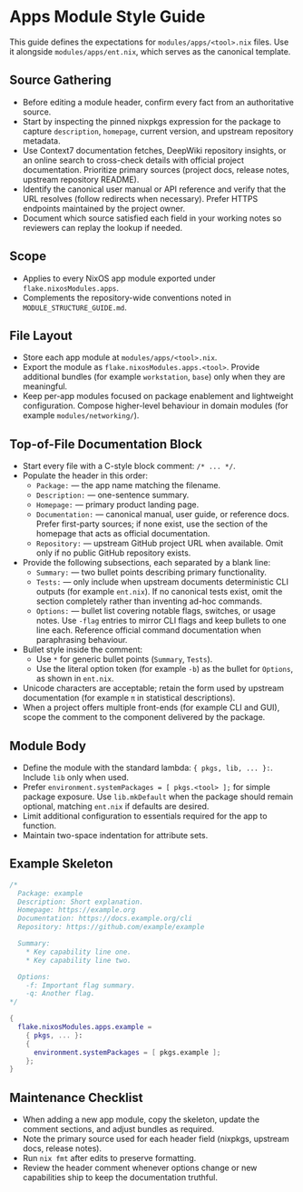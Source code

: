 # Apps Module Style Guide

This guide defines the expectations for `modules/apps/<tool>.nix` files. Use it alongside `modules/apps/ent.nix`, which serves as the canonical template.

## Source Gathering

- Before editing a module header, confirm every fact from an authoritative source.
- Start by inspecting the pinned nixpkgs expression for the package to capture `description`, `homepage`, current version, and upstream repository metadata.
- Use Context7 documentation fetches, DeepWiki repository insights, or an online search to cross-check details with official project documentation. Prioritize primary sources (project docs, release notes, upstream repository README).
- Identify the canonical user manual or API reference and verify that the URL resolves (follow redirects when necessary). Prefer HTTPS endpoints maintained by the project owner.
- Document which source satisfied each field in your working notes so reviewers can replay the lookup if needed.

## Scope

- Applies to every NixOS app module exported under `flake.nixosModules.apps`.
- Complements the repository-wide conventions noted in `MODULE_STRUCTURE_GUIDE.md`.

## File Layout

- Store each app module at `modules/apps/<tool>.nix`.
- Export the module as `flake.nixosModules.apps.<tool>`. Provide additional bundles (for example `workstation`, `base`) only when they are meaningful.
- Keep per-app modules focused on package enablement and lightweight configuration. Compose higher-level behaviour in domain modules (for example `modules/networking/`).

## Top-of-File Documentation Block

- Start every file with a C-style block comment: `/* ... */`.
- Populate the header in this order:
  - `Package:` — the app name matching the filename.
  - `Description:` — one-sentence summary.
  - `Homepage:` — primary product landing page.
  - `Documentation:` — canonical manual, user guide, or reference docs. Prefer first-party sources; if none exist, use the section of the homepage that acts as official documentation.
  - `Repository:` — upstream GitHub project URL when available. Omit only if no public GitHub repository exists.
- Provide the following subsections, each separated by a blank line:
  - `Summary:` — two bullet points describing primary functionality.
  - `Tests:` — only include when upstream documents deterministic CLI outputs (for example `ent.nix`). If no canonical tests exist, omit the section completely rather than inventing ad-hoc commands.
  - `Options:` — bullet list covering notable flags, switches, or usage notes. Use `-flag` entries to mirror CLI flags and keep bullets to one line each. Reference official command documentation when paraphrasing behaviour.
- Bullet style inside the comment:
  - Use `*` for generic bullet points (`Summary`, `Tests`).
  - Use the literal option token (for example `-b`) as the bullet for `Options`, as shown in `ent.nix`.
- Unicode characters are acceptable; retain the form used by upstream documentation (for example `π` in statistical descriptions).
- When a project offers multiple front-ends (for example CLI and GUI), scope the comment to the component delivered by the package.

## Module Body

- Define the module with the standard lambda: `{ pkgs, lib, ... }:`. Include `lib` only when used.
- Prefer `environment.systemPackages = [ pkgs.<tool> ];` for simple package exposure. Use `lib.mkDefault` when the package should remain optional, matching `ent.nix` if defaults are desired.
- Limit additional configuration to essentials required for the app to function.
- Maintain two-space indentation for attribute sets.

## Example Skeleton

```nix
/*
  Package: example
  Description: Short explanation.
  Homepage: https://example.org
  Documentation: https://docs.example.org/cli
  Repository: https://github.com/example/example

  Summary:
    * Key capability line one.
    * Key capability line two.

  Options:
    -f: Important flag summary.
    -q: Another flag.
*/

{
  flake.nixosModules.apps.example =
    { pkgs, ... }:
    {
      environment.systemPackages = [ pkgs.example ];
    };
}
```

## Maintenance Checklist

- When adding a new app module, copy the skeleton, update the comment sections, and adjust bundles as required.
- Note the primary source used for each header field (nixpkgs, upstream docs, release notes).
- Run `nix fmt` after edits to preserve formatting.
- Review the header comment whenever options change or new capabilities ship to keep the documentation truthful.
